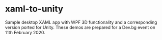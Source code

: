 # xaml-to-unity
Sample desktop XAML app with WPF 3D functionality and a corresponding version ported for Unity. These demos are prepared for a Dev.bg event on 11th February 2020.

